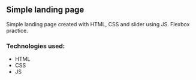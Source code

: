 ## Simple landing page

Simple landing page created with HTML, CSS and slider using JS. Flexbox practice.  

### Technologies used:

* HTML
* CSS
* JS

